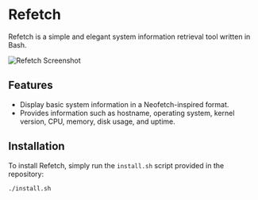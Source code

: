 # Refetch

Refetch is a simple and elegant system information retrieval tool written in Bash.

![Refetch Screenshot](screenshot.png)

## Features

- Display basic system information in a Neofetch-inspired format.
- Provides information such as hostname, operating system, kernel version, CPU, memory, disk usage, and uptime.

## Installation

To install Refetch, simply run the `install.sh` script provided in the repository:

```bash
./install.sh

